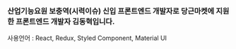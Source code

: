 ### 산업기능요원 보충역(시력이슈) 신입 프론트엔드 개발자로 당근마켓에 지원한 프론트엔드 개발자 김동혁입니다. 

사용언어 : React, Redux, Styled Component, Material UI
